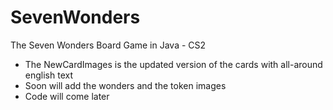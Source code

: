 # SevenWonders
The Seven Wonders Board Game in Java - CS2
+ The NewCardImages is the updated version of the cards with all-around english text
+ Soon will add the wonders and the token images
+ Code will come later
